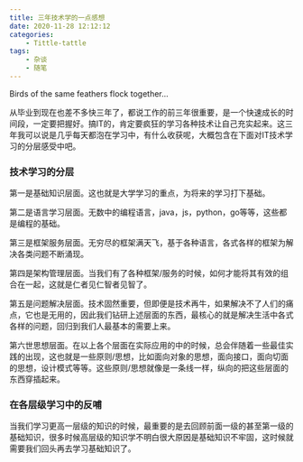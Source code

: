 ```yaml
---
title: 三年技术学的一点感想
date: 2020-11-28 12:12:12
categories: 
    - Tittle-tattle
tags:
    - 杂谈
    - 随笔
---
```


Birds of the same feathers flock together...

<!--more-->

从毕业到现在也差不多快三年了，都说工作的前三年很重要，是一个快速成长的时间段，一定要把握好。搞IT的，肯定要疯狂的学习各种技术让自己充实起来。这三年我可以说是几乎每天都泡在学习中，有什么收获呢，大概包含在下面对IT技术学习的分层感受中吧。

### 技术学习的分层

第一是基础知识层面。这也就是大学学习的重点，为将来的学习打下基础。

第二是语言学习层面。无数中的编程语言，java，js，python，go等等，这些都是编程的基础。

第三是框架服务层面。无穷尽的框架满天飞，基于各种语言，各式各样的框架为解决各类问题不断涌现。

第四是架构管理层面。当我们有了各种框架/服务的时候，如何才能将其有效的组合在一起，这就是仁者见仁智者见智了。

第五是问题解决层面。技术固然重要，但即便是技术再牛，如果解决不了人们的痛点，它也是无用的，因此我们钻研上述层面的东西，最核心的就是解决生活中各式各样的问题，回归到我们人最基本的需要上来。

第六世思想层面。在以上各个层面在实际应用的中的时候，总会伴随着一些最佳实践的出现，这也就是一些原则/思想，比如面向对象的思想，面向接口，面向切面的思想，设计模式等等。这些原则/思想就像是一条线一样，纵向的把这些层面的东西穿插起来。

### 在各层级学习中的反哺

当我们学习更高一层级的知识的时候，最重要的是去回顾前面一级的甚至第一级的基础知识，很多时候高层级的知识学不明白很大原因是基础知识不牢固，这时候就需要我们回头再去学习基础知识了。